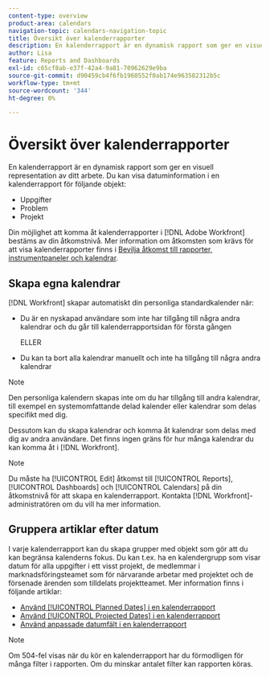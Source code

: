 ```yaml
---
content-type: overview
product-area: calendars
navigation-topic: calendars-navigation-topic
title: Översikt över kalenderrapporter
description: En kalenderrapport är en dynamisk rapport som ger en visuell representation av ditt arbete. Du kan visa datuminformation i en kalenderrapport för uppgifter, utgåvor och projekt.
author: Lisa
feature: Reports and Dashboards
exl-id: c65cf8ab-e37f-42a4-9a81-70962629e9ba
source-git-commit: d90459cb4f6fb1960552f0ab174e963582312b5c
workflow-type: tm+mt
source-wordcount: '344'
ht-degree: 0%

---
```


# Översikt över kalenderrapporter

<!-- Audited: 01/2024 -->

En kalenderrapport är en dynamisk rapport som ger en visuell representation av ditt arbete. Du kan visa datuminformation i en kalenderrapport för följande objekt:

* Uppgifter
* Problem
* Projekt

Din möjlighet att komma åt kalenderrapporter i [!DNL Adobe Workfront] bestäms av din åtkomstnivå. Mer information om åtkomsten som krävs för att visa kalenderrapporter finns i [Bevilja åtkomst till rapporter, instrumentpaneler och kalendrar](../../../administration-and-setup/add-users/configure-and-grant-access/grant-access-reports-dashboards-calendars.md).

## Skapa egna kalendrar

[!DNL Workfront] skapar automatiskt din personliga standardkalender när:

* Du är en nyskapad användare som inte har tillgång till några andra kalendrar och du går till kalenderrapportsidan för första gången

  ELLER

* Du kan ta bort alla kalendrar manuellt och inte ha tillgång till några andra kalendrar

>[!NOTE]
>
>Den personliga kalendern skapas inte om du har tillgång till andra kalendrar, till exempel en systemomfattande delad kalender eller kalendrar som delas specifikt med dig.

Dessutom kan du skapa kalendrar och komma åt kalendrar som delas med dig av andra användare. Det finns ingen gräns för hur många kalendrar du kan komma åt i [!DNL Workfront].

>[!NOTE]
>
>Du måste ha [!UICONTROL Edit] åtkomst till [!UICONTROL Reports], [!UICONTROL Dashboards] och [!UICONTROL Calendars] på din åtkomstnivå för att skapa en kalenderrapport. Kontakta [!DNL Workfront]-administratören om du vill ha mer information.

## Gruppera artiklar efter datum

I varje kalenderrapport kan du skapa grupper med objekt som gör att du kan begränsa kalenderns fokus. Du kan t.ex. ha en kalendergrupp som visar datum för alla uppgifter i ett visst projekt, de medlemmar i marknadsföringsteamet som för närvarande arbetar med projektet och de försenade ärenden som tilldelats projektteamet. Mer information finns i följande artiklar:

* [Använd [!UICONTROL Planned Dates] i en kalenderrapport](../../../reports-and-dashboards/reports/calendars/use-planned-dates.md)
* [Använd [!UICONTROL Projected Dates] i en kalenderrapport](../../../reports-and-dashboards/reports/calendars/use-projected-dates.md)
* [Använd anpassade datumfält i en kalenderrapport](../../../reports-and-dashboards/reports/calendars/use-custom-dates.md)

>[!NOTE]
>
>Om 504-fel visas när du kör en kalenderrapport har du förmodligen för många filter i rapporten. Om du minskar antalet filter kan rapporten köras.
